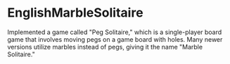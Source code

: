 # EnglishMarbleSolitaire
Implemented a game called "Peg Solitaire," which is a single-player board game that involves moving pegs on a game board with holes. Many newer versions utilize marbles instead of pegs, giving it the name "Marble Solitaire."
